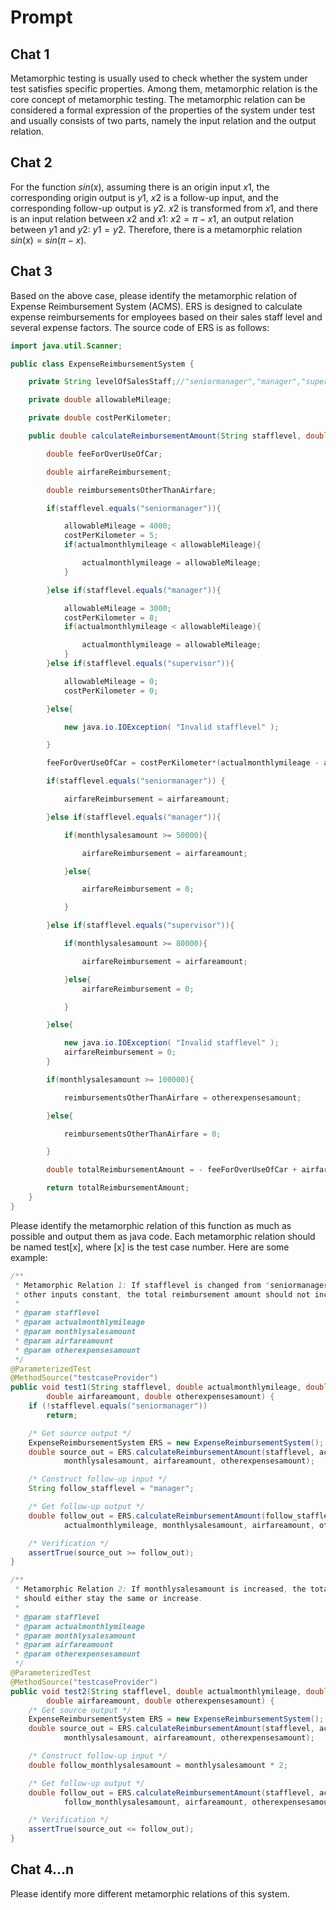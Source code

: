 # Prompt

## Chat 1

Metamorphic testing is usually used to check whether the system under test satisfies specific properties. Among them, metamorphic relation is the core concept of metamorphic testing. The metamorphic relation can be considered a formal expression of the properties of the system under test and usually consists of two parts, namely the input relation and the output relation.

## Chat 2

For the function $sin(x)$, assuming there is an origin input $x1$, the corresponding origin output is $y1$, $x2$ is a follow-up input, and the corresponding follow-up output is $y2$. $x2$ is transformed from $x1$, and there is an input relation between $x2$ and $x1$: $x2=\pi-x1$, an output relation between $y1$ and $y2$: $y1=y2$. Therefore, there is a metamorphic relation $sin(x)=sin(\pi-x)$.

## Chat 3

Based on the above case, please identify the metamorphic relation of Expense Reimbursement System (ACMS). ERS is  designed to calculate expense reimbursements for employees based on their sales staff level and several expense factors. The source code of ERS is as follows:

```java
import java.util.Scanner;

public class ExpenseReimbursementSystem {

	private String levelOfSalesStaff;//"seniormanager","manager","supervisor"

	private double allowableMileage;

	private double costPerKilometer;

	public double calculateReimbursementAmount(String stafflevel, double actualmonthlymileage, double monthlysalesamount, double airfareamount, double otherexpensesamount){

		double feeForOverUseOfCar;

		double airfareReimbursement;

		double reimbursementsOtherThanAirfare;

		if(stafflevel.equals("seniormanager")){

			allowableMileage = 4000;
			costPerKilometer = 5;
			if(actualmonthlymileage < allowableMileage){

				actualmonthlymileage = allowableMileage;
			}

		}else if(stafflevel.equals("manager")){

			allowableMileage = 3000;
			costPerKilometer = 8;
			if(actualmonthlymileage < allowableMileage){

				actualmonthlymileage = allowableMileage;
			}
		}else if(stafflevel.equals("supervisor")){

			allowableMileage = 0;
			costPerKilometer = 0;

		}else{

			new java.io.IOException( "Invalid stafflevel" );

		}

		feeForOverUseOfCar = costPerKilometer*(actualmonthlymileage - allowableMileage);

		if(stafflevel.equals("seniormanager")) {

			airfareReimbursement = airfareamount;

		}else if(stafflevel.equals("manager")){

			if(monthlysalesamount >= 50000){

				airfareReimbursement = airfareamount;

			}else{

				airfareReimbursement = 0;

			}

		}else if(stafflevel.equals("supervisor")){

			if(monthlysalesamount >= 80000){

				airfareReimbursement = airfareamount;

			}else{
				airfareReimbursement = 0;

			}

		}else{

			new java.io.IOException( "Invalid stafflevel" );
			airfareReimbursement = 0;
		}

		if(monthlysalesamount >= 100000){

			reimbursementsOtherThanAirfare = otherexpensesamount;

		}else{

			reimbursementsOtherThanAirfare = 0;

		}

		double totalReimbursementAmount = - feeForOverUseOfCar + airfareReimbursement + reimbursementsOtherThanAirfare;

		return totalReimbursementAmount;
	}
}
```

Please identify the metamorphic relation of this function as much as possible and output them as java code. Each metamorphic relation should be named test[x], where [x] is the test case number. Here are some example:

```java
/**
 * Metamorphic Relation 1: If stafflevel is changed from "seniormanager" to "manager", with
 * other inputs constant, the total reimbursement amount should not increase.
 *
 * @param stafflevel
 * @param actualmonthlymileage
 * @param monthlysalesamount
 * @param airfareamount
 * @param otherexpensesamount
 */
@ParameterizedTest
@MethodSource("testcaseProvider")
public void test1(String stafflevel, double actualmonthlymileage, double monthlysalesamount,
        double airfareamount, double otherexpensesamount) {
    if (!stafflevel.equals("seniormanager"))
        return;

    /* Get source output */
    ExpenseReimbursementSystem ERS = new ExpenseReimbursementSystem();
    double source_out = ERS.calculateReimbursementAmount(stafflevel, actualmonthlymileage,
            monthlysalesamount, airfareamount, otherexpensesamount);

    /* Construct follow-up input */
    String follow_stafflevel = "manager";

    /* Get follow-up output */
    double follow_out = ERS.calculateReimbursementAmount(follow_stafflevel,
            actualmonthlymileage, monthlysalesamount, airfareamount, otherexpensesamount);

    /* Verification */
    assertTrue(source_out >= follow_out);
}

/**
 * Metamorphic Relation 2: If monthlysalesamount is increased, the total reimbursement amount
 * should either stay the same or increase.
 *
 * @param stafflevel
 * @param actualmonthlymileage
 * @param monthlysalesamount
 * @param airfareamount
 * @param otherexpensesamount
 */
@ParameterizedTest
@MethodSource("testcaseProvider")
public void test2(String stafflevel, double actualmonthlymileage, double monthlysalesamount,
        double airfareamount, double otherexpensesamount) {
    /* Get source output */
    ExpenseReimbursementSystem ERS = new ExpenseReimbursementSystem();
    double source_out = ERS.calculateReimbursementAmount(stafflevel, actualmonthlymileage,
            monthlysalesamount, airfareamount, otherexpensesamount);

    /* Construct follow-up input */
    double follow_monthlysalesamount = monthlysalesamount * 2;

    /* Get follow-up output */
    double follow_out = ERS.calculateReimbursementAmount(stafflevel, actualmonthlymileage,
            follow_monthlysalesamount, airfareamount, otherexpensesamount);

    /* Verification */
    assertTrue(source_out <= follow_out);
}
```

## Chat 4...n

Please identify more different metamorphic relations of this system.